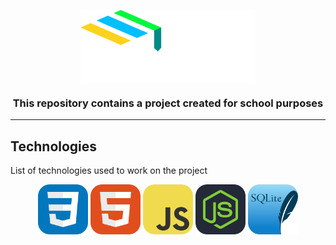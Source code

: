<p align="center"><img align="center" width="280" src="./github/logo.svg"/></p>
<h3 align="center">This repository contains a project created for school purposes</h3>
<hr>

## Technologies

List of technologies used to work on the project

<p align="center">
<img align="center" width="80" src="./github/icons/CSS.svg"/>
<img align="center" width="80" src="./github/icons/HTML.svg"/>
<img align="center" width="80" src="./github/icons/JavaScript.svg"/>
<img align="center" width="80" src="./github/icons/NodeJS-Dark.svg"/>
<img align="center" width="80" src="./github/icons/SQLite.svg"/>
</p>

